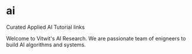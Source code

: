 # ai
Curated Applied AI Tutorial links


Welcome to Vitwit's AI Research. We are passionate team of enigneers to build AI algorithms and systems.